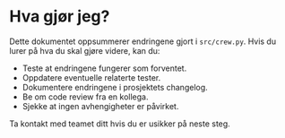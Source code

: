 # Hva gjør jeg?

Dette dokumentet oppsummerer endringene gjort i `src/crew.py`. Hvis du lurer på hva du skal gjøre videre, kan du:

- Teste at endringene fungerer som forventet.
- Oppdatere eventuelle relaterte tester.
- Dokumentere endringene i prosjektets changelog.
- Be om code review fra en kollega.
- Sjekke at ingen avhengigheter er påvirket.

Ta kontakt med teamet ditt hvis du er usikker på neste steg.
